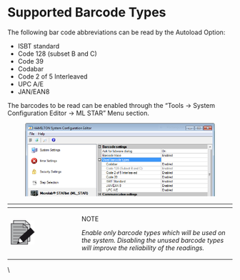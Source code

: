 # Supported Barcode Types

The following bar code abbreviations can be read by the Autoload Option:

* ISBT standard
* Code 128 (subset B and C)
* Code 39
* Codabar
* Code 2 of 5 Interleaved
* UPC A/E
* JAN/EAN8



The barcodes to be read can be enabled through the “Tools -> System Configuration Editor -> ML STAR” Menu section.

<figure><img src="../../.gitbook/assets/image (26) (1) (1) (1) (1) (1) (1).png" alt=""><figcaption></figcaption></figure>

<table data-header-hidden><thead><tr><th width="145"></th><th></th></tr></thead><tbody><tr><td><img src="../../.gitbook/assets/image (10) (1) (1) (1) (1) (1) (1) (1) (1) (1) (1) (1).png" alt="" data-size="original"></td><td><p>NOTE</p><p><em>Enable only barcode types which will be used on the system. Disabling the unused barcode types will improve the reliability of the readings.</em></p></td></tr></tbody></table>

\
